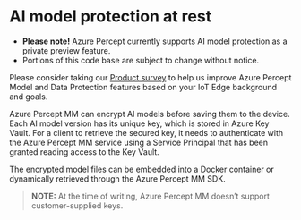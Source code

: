 # AI model protection at rest

- **Please note!** Azure Percept currently supports AI model protection as a private preview feature.  
- Portions of this code base are subject to change without notice.

Please consider taking our [Product survey](https://go.microsoft.com/fwlink/?linkid=2156573) to help us improve Azure Percept Model and Data Protection features based on your IoT Edge background and goals.

Azure Percept MM can encrypt AI models before saving them to the device. Each AI model version has its unique key, which is stored in Azure Key Vault. For a client to retrieve the secured key, it needs to authenticate with the Azure Percept MM service using a Service Principal that has been granted reading access to the Key Vault.

The encrypted model files can be embedded into a Docker container or dynamically retrieved through the Azure Percept MM SDK.

> **NOTE:** At the time of writing, Azure Percept MM doesn’t support customer-supplied keys.
